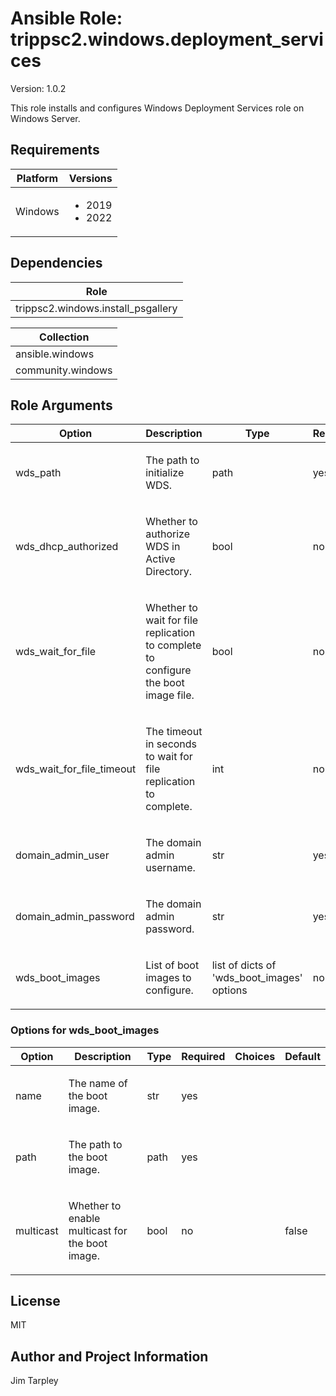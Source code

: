 <!-- BEGIN_ANSIBLE_DOCS -->

# Ansible Role: trippsc2.windows.deployment_services
Version: 1.0.2

This role installs and configures Windows Deployment Services role on Windows Server.

## Requirements

| Platform | Versions |
| -------- | -------- |
| Windows | <ul><li>2019</li><li>2022</li></ul> |

## Dependencies
| Role |
| ---- |
| trippsc2.windows.install_psgallery |

| Collection |
| ---------- |
| ansible.windows |
| community.windows |

## Role Arguments
|Option|Description|Type|Required|Choices|Default|
|---|---|---|---|---|---|
| wds_path | <p>The path to initialize WDS.</p> | path | yes |  |  |
| wds_dhcp_authorized | <p>Whether to authorize WDS in Active Directory.</p> | bool | no |  | false |
| wds_wait_for_file | <p>Whether to wait for file replication to complete to configure the boot image file.</p> | bool | no |  | false |
| wds_wait_for_file_timeout | <p>The timeout in seconds to wait for file replication to complete.</p> | int | no |  | 300 |
| domain_admin_user | <p>The domain admin username.</p> | str | yes |  |  |
| domain_admin_password | <p>The domain admin password.</p> | str | yes |  |  |
| wds_boot_images | <p>List of boot images to configure.</p> | list of dicts of 'wds_boot_images' options | no |  |  |

### Options for wds_boot_images
|Option|Description|Type|Required|Choices|Default|
|---|---|---|---|---|---|
| name | <p>The name of the boot image.</p> | str | yes |  |  |
| path | <p>The path to the boot image.</p> | path | yes |  |  |
| multicast | <p>Whether to enable multicast for the boot image.</p> | bool | no |  | false |


## License
MIT

## Author and Project Information
Jim Tarpley
<!-- END_ANSIBLE_DOCS -->
